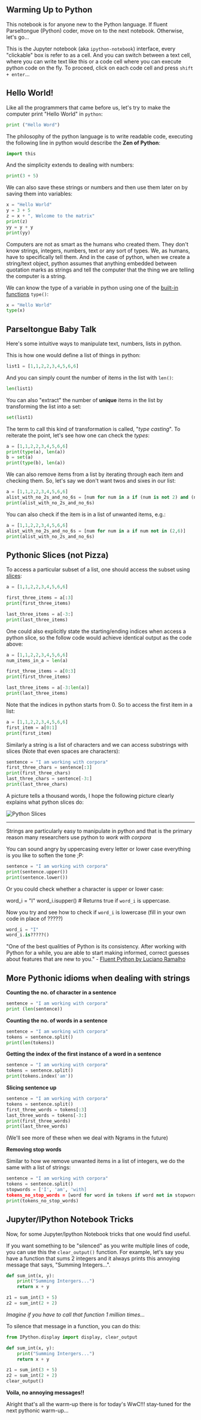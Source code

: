 ## Warming Up to Python

This notebook is for anyone new to the Python language. If fluent Parseltongue (Python) coder, move on to the next notebook. Otherwise, let's go...

This is the Jupyter notebook (aka `ipython-notebook`) interface, every "clickable" box is refer to as a cell. And you can switch between a text cell, where you can write text like this or a code cell where you can execute python code on the fly. To proceed, click on each code cell and press `shift + enter`...

## Hello World!

Like all the programmers that came before us, let's try to make the computer print "Hello World" in `python`:

```python
print ("Hello Word")
```

The philosophy of the python language is to write readable code, executing the following line in python would describe the **Zen of Python**:

```python
import this
```

And the simplicity extends to dealing with numbers:

```python
print(3 + 5)
```

We can also save these strings or numbers and then use them later on by saving them into variables:

```python
x = "Hello World"
y = 3 + 5
z = x + ", Welcome to the matrix"
print(z)
yy = y + y
print(yy)
```

Computers are not as smart as the humans who created them. They don't know strings, integers, numbers, text or any sort of types. We, as humans, have to specifically tell them. And in the case of python, when we create a string/text object, python assumes that anything embedded between quotation marks as strings and tell the computer that the thing we are telling the computer is a string.

We can know the type of a variable in python using one of the [built-in functions](https://docs.python.org/2/library/functions.html) `type()`:

```python
x = "Hello World"
type(x)
```

## Parseltongue Baby Talk

Here's some intuitive ways to manipulate text, numbers, lists in python.

This is how one would define a list of things in python:

```python
list1 = [1,1,2,2,3,4,5,6,6]
```

And you can simply count the number of items in the list with `len()`:

```python
len(list1)
```

You can also "extract" the number of **unique** items in the list by transforming the list into a set:

```python
set(list1)
```

The term to call this kind of transformation is called, "*type casting*". To reiterate the point, let's see how one can check the *types*:


```python
a = [1,1,2,2,3,4,5,6,6]
print(type(a), len(a))
b = set(a)
print(type(b), len(a))
```

We can also remove items from a list by iterating through each item and checking them. So, let's say we don't want twos and sixes in our list:


```python
a = [1,1,2,2,3,4,5,6,6]
alist_with_no_2s_and_no_6s = [num for num in a if (num is not 2) and (num is not 6)]
print(alist_with_no_2s_and_no_6s)
```

You can also check if the item is in a list of unwanted items, e.g.:

```python
a = [1,1,2,2,3,4,5,6,6]
alist_with_no_2s_and_no_6s = [num for num in a if num not in (2,6)]
print(alist_with_no_2s_and_no_6s)
```



## Pythonic Slices (not Pizza)

To access a particular subset of a list, one should access the subset using [slices](https://docs.python.org/2/tutorial/introduction.html):

```python
a = [1,1,2,2,3,4,5,6,6]

first_three_items = a[:3]
print(first_three_items)

last_three_items = a[-3:]
print(last_three_items)
```

One could also explicitly state the starting/ending indices when access a python slice, so the follow code would achieve identical output as the code above:

```python
a = [1,1,2,2,3,4,5,6,6]
num_items_in_a = len(a)

first_three_items = a[0:3]
print(first_three_items)

last_three_items = a[-3:len(a)]
print(last_three_items)
```

Note that the indices in python starts from 0. So to access the first item in a list:

```python
a = [1,1,2,2,3,4,5,6,6]
first_item = a[0:1]
print(first_item)
```

Similarly a string is a list of characters and we can access substrings with slices (Note that even spaces are characters):

```python
sentence = "I am working with corpora"
first_three_chars = sentence[:3]
print(first_three_chars)
last_three_chars = sentence[-3:]
print(last_three_chars)
```

A picture tells a thousand words, I hope the following picture clearly explains what python slices do:

![Python Slices](http://infohost.nmt.edu/tcc/help/pubs/python/web/fig/slicing.png)

----

Strings are particularly easy to manipulate in python and that is the primary reason many researchers use python to *work with corpora*

You can sound angry by uppercasing every letter or lower case everything is you like to soften the tone ;P:

```python
sentence = "I am working with corpora"
print(sentence.upper())
print(sentence.lower())
```

Or you could check whether a character is upper or lower case:

word_i = "I"
word_i.isupper() # Returns true if `word_i` is uppercase.

Now you try and see how to check if `word_i` is lowercase (fill in your own code in place of ?????)

```python
word_i = "I"
word_i.is?????()
```

"One of the best qualities of Python is its consistency. After working with Python for a while, you are able to start making informed, correct guesses about features that are new to you." - [Fluent Python by Luciano Ramalho](http://shop.oreilly.com/product/0636920032519.do)

## More Pythonic idioms when dealing with strings

**Counting the no. of character in a sentence**

```python
sentence = "I am working with corpora"
print (len(sentence))
```

**Counting the no. of words in a sentence**

```python
sentence = "I am working with corpora"
tokens = sentence.split()
print(len(tokens))
```

**Getting the index of the first instance of a word in a sentence**

```python
sentence = "I am working with corpora"
tokens = sentence.split()
print(tokens.index('am'))
```

**Slicing sentence up**

```python
sentence = "I am working with corpora"
tokens = sentence.split()
first_three_words = tokens[:3]
last_three_words = tokens[-3:]
print(first_three_words)
print(last_three_words)
```

(We'll see more of these when we deal with Ngrams in the future)

**Removing stop words**

Similar to how we remove unwanted items in a list of integers, we do the same with a list of strings:

```python
sentence = "I am working with corpora"
tokens = sentence.split()
stopwords = ['I', 'am', 'with]
tokens_no_stop_words = [word for word in tokens if word not in stopwords]
print(tokens_no_stop_words)
```
## Jupyter/IPython Notebook Tricks

Now, for some Jupyter/Ipython Notebook tricks that one would find useful.

If you want something to be "silenced" as you write multiple lines of code, you can use this the `clear_output()` function. For example, let's say you have a function that sums 2 integers and it always prints this annoying message that says, "Summing Integers...".

```python
def sum_int(x, y):
    print("Summing Intergers...")
    return x + y

z1 = sum_int(3 + 5)
z2 = sum_int(2 + 2)
```

*Imagine if you have to call that function 1 million times...*

To silence that message in a function, you can do this:

```python
from IPython.display import display, clear_output 

def sum_int(x, y):
    print("Summing Intergers...")
    return x + y

z1 = sum_int(3 + 5)
z2 = sum_int(2 + 2)
clear_output()
```

**Voila, no annoying messages!!**

Alright that's all the warm-up there is for today's WwC!!! stay-tuned for the next pythonic warm-up...
